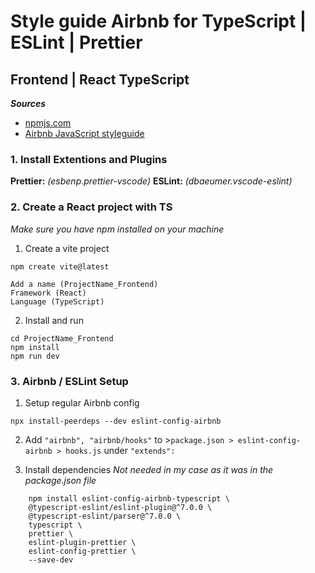 # Style guide Airbnb for TypeScript | ESLint | Prettier

## Frontend | React TypeScript

**_Sources_**

- [npmjs.com](https://www.npmjs.com/package/eslint-config-airbnb-typescript)
- [Airbnb JavaScript styleguide](https://airbnb.io/javascript/react/)

### 1. Install Extentions and Plugins

**Prettier:** _(esbenp.prettier-vscode)_
**ESLint:** _(dbaeumer.vscode-eslint)_

### 2. Create a React project with TS

_Make sure you have npm installed on your machine_

1. Create a vite project

```pwsh
npm create vite@latest
```

    Add a name (ProjectName_Frontend)
    Framework (React)
    Language (TypeScript)

2. Install and run

```pwsh
cd ProjectName_Frontend
npm install
npm run dev
```

### 3. Airbnb / ESLint Setup

1. Setup regular Airbnb config

```pwsh
npx install-peerdeps --dev eslint-config-airbnb
```

2. Add `"airbnb", "airbnb/hooks"` to >`package.json > eslint-config-airbnb > hooks.js` under `"extends":`

3. Install dependencies
   _Not needed in my case as it was in the package.json file_

```pwsh
    npm install eslint-config-airbnb-typescript \
    @typescript-eslint/eslint-plugin@^7.0.0 \
    @typescript-eslint/parser@^7.0.0 \
    typescript \
    prettier \
    eslint-plugin-prettier \
    eslint-config-prettier \
    --save-dev
```

